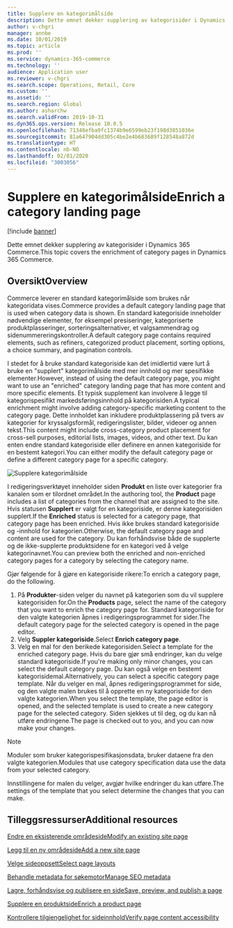 ```yaml
---
title: Supplere en kategorimålside
description: Dette emnet dekker supplering av kategorisider i Dynamics 365 Commerce.
author: v-chgri
manager: annbe
ms.date: 10/01/2019
ms.topic: article
ms.prod: ''
ms.service: dynamics-365-commerce
ms.technology: ''
audience: Application user
ms.reviewer: v-chgri
ms.search.scope: Operations, Retail, Core
ms.custom: ''
ms.assetid: ''
ms.search.region: Global
ms.author: asharchw
ms.search.validFrom: 2019-10-31
ms.dyn365.ops.version: Release 10.0.5
ms.openlocfilehash: 71348efba9fc1374b9e6599eb23f198d3851036e
ms.sourcegitcommit: 81a647904dd305c4be2e4b683689f128548a872d
ms.translationtype: HT
ms.contentlocale: nb-NO
ms.lasthandoff: 02/01/2020
ms.locfileid: "3003056"
---
```

# <a name="enrich-a-category-landing-page"></a><span data-ttu-id="b3971-103">Supplere en kategorimålside</span><span class="sxs-lookup"><span data-stu-id="b3971-103">Enrich a category landing page</span></span>


[!include [banner](includes/banner.md)]

<span data-ttu-id="b3971-104">Dette emnet dekker supplering av kategorisider i Dynamics 365 Commerce.</span><span class="sxs-lookup"><span data-stu-id="b3971-104">This topic covers the enrichment of category pages in Dynamics 365 Commerce.</span></span>

## <a name="overview"></a><span data-ttu-id="b3971-105">Oversikt</span><span class="sxs-lookup"><span data-stu-id="b3971-105">Overview</span></span>

<span data-ttu-id="b3971-106">Commerce leverer en standard kategorimålside som brukes når kategoridata vises.</span><span class="sxs-lookup"><span data-stu-id="b3971-106">Commerce provides a default category landing page that is used when category data is shown.</span></span> <span data-ttu-id="b3971-107">En standard kategoriside inneholder nødvendige elementer, for eksempel presiseringer, kategoriserte produktplasseringer, sorteringsalternativer, et valgsammendrag og sidenummereringskontroller.</span><span class="sxs-lookup"><span data-stu-id="b3971-107">A default category page contains required elements, such as refiners, categorized product placement, sorting options, a choice summary, and pagination controls.</span></span> 

<span data-ttu-id="b3971-108">I stedet for å bruke standard kategoriside kan det imidlertid være lurt å bruke en "supplert" kategorimålside med mer innhold og mer spesifikke elementer.</span><span class="sxs-lookup"><span data-stu-id="b3971-108">However, instead of using the default category page, you might want to use an "enriched" category landing page that has more content and more specific elements.</span></span> <span data-ttu-id="b3971-109">Et typisk supplement kan involvere å legge til kategorispesifikt markedsføringsinnhold på kategorisiden.</span><span class="sxs-lookup"><span data-stu-id="b3971-109">A typical enrichment might involve adding category-specific marketing content to the category page.</span></span> <span data-ttu-id="b3971-110">Dette innholdet kan inkludere produktplassering på tvers av kategorier for kryssalgsformål, redigeringslister, bilder, videoer og annen tekst.</span><span class="sxs-lookup"><span data-stu-id="b3971-110">This content might include cross-category product placement for cross-sell purposes, editorial lists, images, videos, and other text.</span></span> <span data-ttu-id="b3971-111">Du kan enten endre standard kategoriside eller definere en annen kategoriside for en bestemt kategori.</span><span class="sxs-lookup"><span data-stu-id="b3971-111">You can either modify the default category page or define a different category page for a specific category.</span></span>

![Supplere kategorimålside](./media/CategoryLandingPages.png)

<span data-ttu-id="b3971-113">I redigeringsverktøyet inneholder siden **Produkt** en liste over kategorier fra kanalen som er tilordnet området.</span><span class="sxs-lookup"><span data-stu-id="b3971-113">In the authoring tool, the **Product** page includes a list of categories from the channel that are assigned to the site.</span></span> <span data-ttu-id="b3971-114">Hvis statusen **Supplert** er valgt for en kategoriside, er denne kategorisiden supplert.</span><span class="sxs-lookup"><span data-stu-id="b3971-114">If the **Enriched** status is selected for a category page, that category page has been enriched.</span></span> <span data-ttu-id="b3971-115">Hvis ikke brukes standard kategoriside og -innhold for kategorien.</span><span class="sxs-lookup"><span data-stu-id="b3971-115">Otherwise, the default category page and content are used for the category.</span></span> <span data-ttu-id="b3971-116">Du kan forhåndsvise både de supplerte og de ikke-supplerte produktsidene for en kategori ved å velge kategorinavnet.</span><span class="sxs-lookup"><span data-stu-id="b3971-116">You can preview both the enriched and non-enriched category pages for a category by selecting the category name.</span></span>

<span data-ttu-id="b3971-117">Gjør følgende for å gjøre en kategoriside rikere:</span><span class="sxs-lookup"><span data-stu-id="b3971-117">To enrich a category page, do the following.</span></span>

1. <span data-ttu-id="b3971-118">På **Produkter**-siden velger du navnet på kategorien som du vil supplere kategorisiden for.</span><span class="sxs-lookup"><span data-stu-id="b3971-118">On the **Products** page, select the name of the category that you want to enrich the category page for.</span></span> <span data-ttu-id="b3971-119">Standard kategoriside for den valgte kategorien åpnes i redigeringsprogrammet for sider.</span><span class="sxs-lookup"><span data-stu-id="b3971-119">The default category page for the selected category is opened in the page editor.</span></span>
2. <span data-ttu-id="b3971-120">Velg **Suppler kategoriside**.</span><span class="sxs-lookup"><span data-stu-id="b3971-120">Select **Enrich category page**.</span></span>
3. <span data-ttu-id="b3971-121">Velg en mal for den berikede kategorisiden.</span><span class="sxs-lookup"><span data-stu-id="b3971-121">Select a template for the enriched category page.</span></span> <span data-ttu-id="b3971-122">Hvis du bare gjør små endringer, kan du velge standard kategoriside.</span><span class="sxs-lookup"><span data-stu-id="b3971-122">If you're making only minor changes, you can select the default category page.</span></span> <span data-ttu-id="b3971-123">Du kan også velge en bestemt kategorisidemal.</span><span class="sxs-lookup"><span data-stu-id="b3971-123">Alternatively, you can select a specific category page template.</span></span> <span data-ttu-id="b3971-124">Når du velger en mal, åpnes redigeringsprogrammet for side, og den valgte malen brukes til å opprette en ny kategoriside for den valgte kategorien.</span><span class="sxs-lookup"><span data-stu-id="b3971-124">When you select the template, the page editor is opened, and the selected template is used to create a new category page for the selected category.</span></span> <span data-ttu-id="b3971-125">Siden sjekkes ut til deg, og du kan nå utføre endringene.</span><span class="sxs-lookup"><span data-stu-id="b3971-125">The page is checked out to you, and you can now make your changes.</span></span>

> [!NOTE]
> <span data-ttu-id="b3971-126">Moduler som bruker kategorispesifikasjonsdata, bruker dataene fra den valgte kategorien.</span><span class="sxs-lookup"><span data-stu-id="b3971-126">Modules that use category specification data use the data from your selected category.</span></span>
>
> <span data-ttu-id="b3971-127">Innstillingene for malen du velger, avgjør hvilke endringer du kan utføre.</span><span class="sxs-lookup"><span data-stu-id="b3971-127">The settings of the template that you select determine the changes that you can make.</span></span>

## <a name="additional-resources"></a><span data-ttu-id="b3971-128">Tilleggsressurser</span><span class="sxs-lookup"><span data-stu-id="b3971-128">Additional resources</span></span>

[<span data-ttu-id="b3971-129">Endre en eksisterende områdeside</span><span class="sxs-lookup"><span data-stu-id="b3971-129">Modify an existing site page</span></span>](modify-existing-page.md)

[<span data-ttu-id="b3971-130">Legg til en ny områdeside</span><span class="sxs-lookup"><span data-stu-id="b3971-130">Add a new site page</span></span>](add-new-page.md)

[<span data-ttu-id="b3971-131">Velge sideoppsett</span><span class="sxs-lookup"><span data-stu-id="b3971-131">Select page layouts</span></span>](select-page-layouts.md)

[<span data-ttu-id="b3971-132">Behandle metadata for søkemotor</span><span class="sxs-lookup"><span data-stu-id="b3971-132">Manage SEO metadata</span></span>](manage-seo-metadata.md)

[<span data-ttu-id="b3971-133">Lagre, forhåndsvise og publisere en side</span><span class="sxs-lookup"><span data-stu-id="b3971-133">Save, preview, and publish a page</span></span>](save-preview-publish-page.md)

[<span data-ttu-id="b3971-134">Supplere en produktside</span><span class="sxs-lookup"><span data-stu-id="b3971-134">Enrich a product page</span></span>](enrich-product-page.md)

[<span data-ttu-id="b3971-135">Kontrollere tilgjengelighet for sideinnhold</span><span class="sxs-lookup"><span data-stu-id="b3971-135">Verify page content accessibility</span></span>](verify-accessibility.md)
